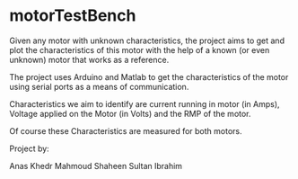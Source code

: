 # motorTestBench

Given any motor with unknown characteristics, the project aims to get and plot the characteristics of this motor with the help of a known (or even unknown) motor that works as a reference.

The project uses Arduino and Matlab to get the characteristics of the motor using serial ports as a means of communication.

Characteristics we aim to identify are current running in motor (in Amps), Voltage applied on the Motor (in Volts) and the RMP of the motor.

Of course these Characteristics are measured for both motors.

Project by:

Anas Khedr
Mahmoud Shaheen
Sultan Ibrahim
